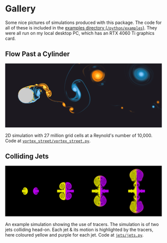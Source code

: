 # Gallery

Some nice pictures of simulations produced with this package.
The code for all of these is included in the [examples directory (`/python/examples`)](/python/examples).
They were all run on my local desktop PC, which has an RTX 4060 Ti graphics card.

## Flow Past a Cylinder

![Flow Past a Cylinder](banner.png)

2D simulation with 27 million grid cells at a Reynold's number of 10,000.
Code at [`vortex_street/vortex_street.py`](python/examples/vortex_street/vortex_street.py).

## Colliding Jets

![Colliding jets with tracers](jets.png)

An example simulation showing the use of tracers.
The simulation is of two jets colliding head-on. 
Each jet & its motion is highlighted by the tracers, here coloured yellow and purple for each jet.
Code at [`jets/jets.py`](python/examples/jets/jets.py).
